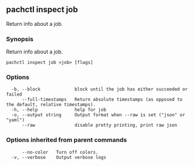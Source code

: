 ## pachctl inspect job

Return info about a job.

### Synopsis

Return info about a job.

```
pachctl inspect job <job> [flags]
```

### Options

```
  -b, --block             block until the job has either succeeded or failed
      --full-timestamps   Return absolute timestamps (as opposed to the default, relative timestamps).
  -h, --help              help for job
  -o, --output string     Output format when --raw is set ("json" or "yaml")
      --raw               disable pretty printing, print raw json
```

### Options inherited from parent commands

```
      --no-color   Turn off colors.
  -v, --verbose    Output verbose logs
```

